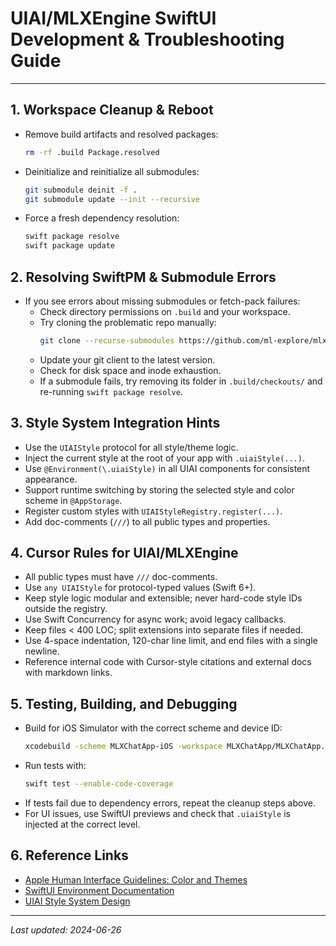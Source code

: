# UIAI/MLXEngine SwiftUI Development & Troubleshooting Guide

---

## 1. Workspace Cleanup & Reboot

- Remove build artifacts and resolved packages:
  ```bash
  rm -rf .build Package.resolved
  ```
- Deinitialize and reinitialize all submodules:
  ```bash
  git submodule deinit -f .
  git submodule update --init --recursive
  ```
- Force a fresh dependency resolution:
  ```bash
  swift package resolve
  swift package update
  ```

## 2. Resolving SwiftPM & Submodule Errors

- If you see errors about missing submodules or fetch-pack failures:
  - Check directory permissions on `.build` and your workspace.
  - Try cloning the problematic repo manually:
    ```bash
    git clone --recurse-submodules https://github.com/ml-explore/mlx-swift.git
    ```
  - Update your git client to the latest version.
  - Check for disk space and inode exhaustion.
  - If a submodule fails, try removing its folder in `.build/checkouts/` and re-running `swift package resolve`.

## 3. Style System Integration Hints

- Use the `UIAIStyle` protocol for all style/theme logic.
- Inject the current style at the root of your app with `.uiaiStyle(...)`.
- Use `@Environment(\.uiaiStyle)` in all UIAI components for consistent appearance.
- Support runtime switching by storing the selected style and color scheme in `@AppStorage`.
- Register custom styles with `UIAIStyleRegistry.register(...)`.
- Add doc-comments (`///`) to all public types and properties.

## 4. Cursor Rules for UIAI/MLXEngine

- All public types must have `///` doc-comments.
- Use `any UIAIStyle` for protocol-typed values (Swift 6+).
- Keep style logic modular and extensible; never hard-code style IDs outside the registry.
- Use Swift Concurrency for async work; avoid legacy callbacks.
- Keep files < 400 LOC; split extensions into separate files if needed.
- Use 4-space indentation, 120-char line limit, and end files with a single newline.
- Reference internal code with Cursor-style citations and external docs with markdown links.

## 5. Testing, Building, and Debugging

- Build for iOS Simulator with the correct scheme and device ID:
  ```bash
  xcodebuild -scheme MLXChatApp-iOS -workspace MLXChatApp/MLXChatApp.xcodeproj/project.xcworkspace -destination 'platform=iOS Simulator,name=iPhone 16' build
  ```
- Run tests with:
  ```bash
  swift test --enable-code-coverage
  ```
- If tests fail due to dependency errors, repeat the cleanup steps above.
- For UI issues, use SwiftUI previews and check that `.uiaiStyle` is injected at the correct level.

## 6. Reference Links

- [Apple Human Interface Guidelines: Color and Themes](https://developer.apple.com/design/human-interface-guidelines/color)
- [SwiftUI Environment Documentation](https://developer.apple.com/documentation/swiftui/environment)
- [UIAI Style System Design](UIAI_StyleSystem_Design.md)

---

*Last updated: 2024-06-26* 